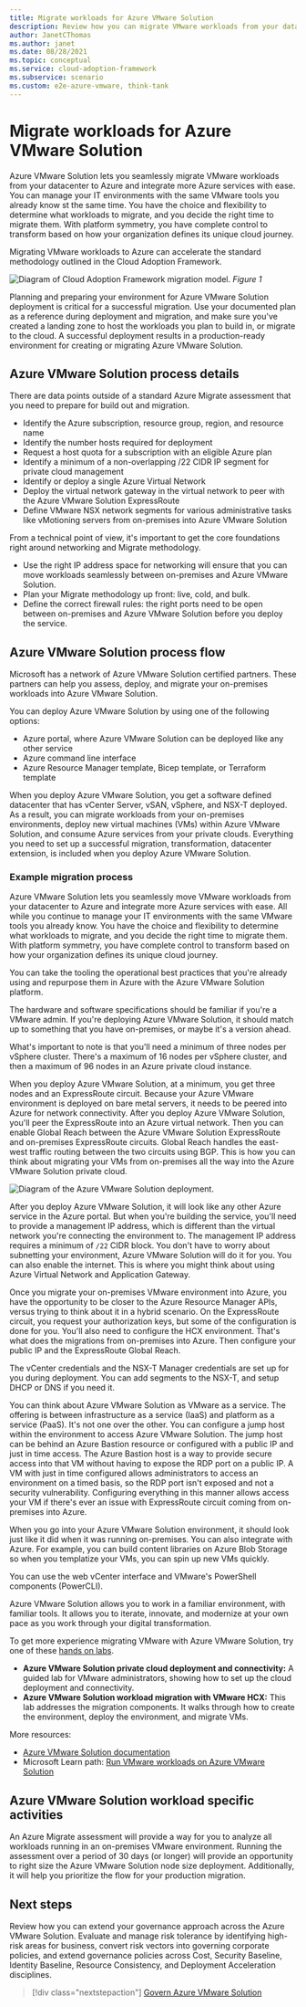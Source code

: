 ```yaml
---
title: Migrate workloads for Azure VMware Solution
description: Review how you can migrate VMware workloads from your datacenter to Azure
author: JanetCThomas
ms.author: janet
ms.date: 08/28/2021
ms.topic: conceptual
ms.service: cloud-adoption-framework
ms.subservice: scenario
ms.custom: e2e-azure-vmware, think-tank
---
```


# Migrate workloads for Azure VMware Solution

Azure VMware Solution lets you seamlessly migrate VMware workloads from your datacenter to Azure and integrate more Azure services with ease. You can manage your IT environments with the same VMware tools you already know st the same time. You have the choice and flexibility to determine what workloads to migrate, and you decide the right time to migrate them. With platform symmetry, you have complete control to transform based on how your organization defines its unique cloud journey.

Migrating VMware workloads to Azure can accelerate the standard methodology outlined in the Cloud Adoption Framework.

![Diagram of Cloud Adoption Framework migration model.](../../_images/migrate/methodology.png)
*Figure 1*

Planning and preparing your environment for Azure VMware Solution deployment is critical for a successful migration. Use your documented plan as a reference during deployment and migration, and make sure you've created a landing zone to host the workloads you plan to build in, or migrate to the cloud. A successful deployment results in a production-ready environment for creating or migrating Azure VMware Solution.

## Azure VMware Solution process details

There are data points outside of a standard Azure Migrate assessment that you need to prepare for build out and migration.

- Identify the Azure subscription, resource group, region, and resource name
- Identify the number hosts required for deployment
- Request a host quota for a subscription with an eligible Azure plan
- Identify a minimum of a non-overlapping /22 CIDR IP segment for private cloud management
- Identify or deploy a single Azure Virtual Network
- Deploy the virtual network gateway in the virtual network to peer with the Azure VMware Solution ExpressRoute
- Define VMware NSX network segments for various administrative tasks like vMotioning servers from on-premises into Azure VMware Solution

From a technical point of view, it's important to get the core foundations right around networking and Migrate methodology.

- Use the right IP address space for networking will ensure that you can move workloads seamlessly between on-premises and Azure VMware Solution.
- Plan your Migrate methodology up front: live, cold, and bulk.
- Define the correct firewall rules: the right ports need to be open between on-premises and Azure VMware Solution before you deploy the service.

## Azure VMware Solution process flow

Microsoft has a network of Azure VMware Solution certified partners. These partners can help you assess, deploy, and migrate your on-premises workloads into Azure VMware Solution.

You can deploy Azure VMware Solution by using one of the following options:

- Azure portal, where Azure VMware Solution can be deployed like any other service
- Azure command line interface
- Azure Resource Manager template, Bicep template, or Terraform template

When you deploy Azure VMware Solution, you get a software defined datacenter that has vCenter Server, vSAN, vSphere, and NSX-T deployed. As a result, you can migrate workloads from your on-premises environments, deploy new virtual machines (VMs) within Azure VMware Solution, and consume Azure services from your private clouds. Everything you need to set up a successful migration, transformation, datacenter extension, is included when you deploy Azure VMware Solution.

### Example migration process

Azure VMware Solution lets you seamlessly move VMware workloads from your datacenter to Azure and integrate more Azure services with ease. All while you continue to manage your IT environments with the same VMware tools you already know. You have the choice and flexibility to determine what workloads to migrate, and you decide the right time to migrate them. With platform symmetry, you have complete control to transform based on how your organization defines its unique cloud journey.

You can take the tooling the operational best practices that you're already using and repurpose them in Azure with the Azure VMware Solution platform.

The hardware and software specifications should be familiar if you're a VMware admin. If you're deploying Azure VMware Solution, it should match up to something that you have on-premises, or maybe it's a version ahead.

What's important to note is that you'll need a minimum of three nodes per vSphere cluster. There's a maximum of 16 nodes per vSphere cluster, and then a maximum of 96 nodes in an Azure private cloud instance.

When you deploy Azure VMware Solution, at a minimum, you get three nodes and an ExpressRoute circuit. Because your Azure VMware environment is deployed on bare metal servers, it needs to be peered into Azure for network connectivity. After you deploy Azure VMware Solution, you'll peer the ExpressRoute into an Azure virtual network. Then you can enable Global Reach between the Azure VMware Solution ExpressRoute and on-premises ExpressRoute circuits. Global Reach handles the east-west traffic routing between the two circuits using BGP. This is how you can think about migrating your VMs from on-premises all the way into the Azure VMware Solution private cloud.

![Diagram of the Azure VMware Solution deployment.](./media/azure-vmware-solution-deployment.png)

After you deploy Azure VMware Solution, it will look like any other Azure service in the Azure portal. But when you're building the service, you'll need to provide a management IP address, which is different than the virtual network you're connecting the environment to. The management IP address requires a minimum of `/22` CIDR block. You don't have to worry about subnetting your environment, Azure VMware Solution will do it for you. You can also enable the internet. This is where you might think about using Azure Virtual Network and Application Gateway.

Once you migrate your on-premises VMware environment into Azure, you have the opportunity to be closer to the Azure Resource Manager APIs, versus trying to think about it in a hybrid scenario. On the ExpressRoute circuit, you request your authorization keys, but some of the configuration is done for you. You'll also need to configure the HCX environment. That's what does the migrations from on-premises into Azure. Then configure your public IP and the ExpressRoute Global Reach.

The vCenter credentials and the NSX-T Manager credentials are set up for you during deployment. You can add segments to the NSX-T, and setup DHCP or DNS if you need it.

You can think about Azure VMware Solution as VMware as a service. The offering is between infrastructure as a service (IaaS) and platform as a service (PaaS). It's not one over the other. You can configure a jump host within the environment to access Azure VMware Solution. The jump host can be behind an Azure Bastion resource or configured with a public IP and just in time access. The Azure Bastion host is a way to provide secure access into that VM without having to expose the RDP port on a public IP. A VM with just in time configured allows administrators to access an environment on a timed basis, so the RDP port isn't exposed and not a security vulnerability. Configuring everything in this manner allows access your VM if there's ever an issue with ExpressRoute circuit coming from on-premises into Azure.

When you go into your Azure VMware Solution environment, it should look just like it did when it was running on-premises. You can also integrate with Azure. For example, you can build content libraries on Azure Blob Storage so when you templatize your VMs, you can spin up new VMs quickly.

You can use the web vCenter interface and VMware's PowerShell components (PowerCLI).

Azure VMware Solution allows you to work in a familiar environment, with familiar tools. It allows you to iterate, innovate, and modernize at your own pace as you work through your digital transformation.

To get more experience migrating VMware with Azure VMware Solution, try one of these [hands on labs](https://web.hol.vmware.com/landingPages/index.aspx?id=PN5RRQA9).

- **Azure VMware Solution private cloud deployment and connectivity:** A guided lab for VMware administrators, showing how to set up the cloud deployment and connectivity.
- **Azure VMware Solution workload migration with VMware HCX:** This lab addresses the migration components. It walks through how to create the environment, deploy the environment, and migrate VMs.

More resources:

- [Azure VMware Solution documentation](/azure/azure-vmware/)
- Microsoft Learn path: [Run VMware workloads on Azure VMware Solution](/learn/paths/run-vmware-workloads-azure-vmware-solution/)

## Azure VMware Solution workload specific activities

An Azure Migrate assessment will provide a way for you to analyze all workloads running in an on-premises VMware environment. Running the assessment over a period of 30 days (or longer) will provide an opportunity to right size the Azure VMware Solution node size deployment. Additionally, it will help you prioritize the flow for your production migration.

## Next steps

Review how you can extend your governance approach across the Azure VMware Solution. Evaluate and manage risk tolerance by identifying high-risk areas for business, convert risk vectors into governing corporate policies, and extend governance policies across Cost, Security Baseline, Identity Baseline, Resource Consistency, and Deployment Acceleration disciplines.

> [!div class="nextstepaction"]
> [Govern Azure VMware Solution](./govern.md)
